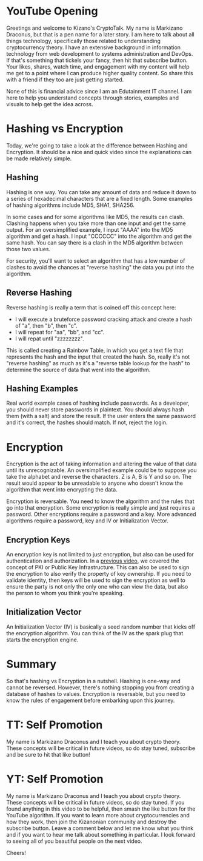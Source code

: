 
# YouTube Opening
Greetings and welcome to Kizano's CryptoTalk. My name is Markizano Draconus, but that is a pen name
for a later story. I am here to talk about all things technology, specifically those related to
understanding cryptocurrency theory. I have an extensive background in information technology from web development
to systems administration and DevOps. If that's something that tickels your fancy, then hit that subscribe
button. Your likes, shares, watch time, and engagement with my content will help me get to a point
where I can produce higher quality content. So share this with a friend if they too are just getting
started.

None of this is financial advice since I am an Edutainment IT channel. I am here to help you understand concepts
through stories, examples and visuals to help get the idea across.

# Hashing vs Encryption
Today, we're going to take a look at the difference between Hashing and Encryption.
It should be a nice and quick video since the explanations can be made relatively simple.

## Hashing
Hashing is one way. You can take any amount of data and reduce it down to a series of hexadecimal
characters that are a fixed length.
Some examples of hashing algorithms include MD5, SHA1, SHA256.

In some cases and for some algorithms like MD5, the results can clash.
Clashing happens when you take more than one input and get the same output.
For an oversimplified example, I input "AAAA" into the MD5 algorithm and get a hash.
I input "CCCCCC" into the algorithm and get the same hash.
You can say there is a clash in the MD5 algorithm between those two values.

For security, you'll want to select an algorithm that has a low number of clashes to avoid
the chances at "reverse hashing" the data you put into the algorithm.

## Reverse Hashing
Reverse hashing is really a term that is coined off this concept here:
- I will execute a bruteforce password cracking attack and create a hash of "a", then "b", then "c".
- I will repeat for "aa", "bb", and "cc".
- I will repat until "zzzzzzzz".

This is called creating a Rainbow Table, in which you get a text file that represents
the hash and the input that created the hash.
So, really it's not "reverse hashing" as much as it's a "reverse table lookup for the hash" to determine
the source of data that went into the algorithm.

## Hashing Examples
Real world example cases of hashing include passwords. As a developer, you should never store passwords
in plaintext. You should always hash them (with a salt) and store the result. If the user enters the
same password and it's correct, the hashes should match. If not, reject the login.

# Encryption
Encryption is the act of taking information and altering the value of that data until its unrecognizable.
An oversimplified example could be to suppose you take the alphabet and reverse the characters. Z is A, B is Y
and so on. The result would appear to be unreadable to anyone who doesn't know the algorithm that went
into encrypting the data.

Encryption is reversable. You need to know the algorithm and the rules that go into that encryption.
Some encryption is really simple and just requires a password.
Other encryptions require a password and a key.
More advanced algorithms require a password, key and IV or Initialization Vector.

## Encryption Keys
An encryption key is not limited to just encryption, but also can be used for authentication and authorization.
In a [previous video](https://blog.markizano.net/2021/11/pki-public-key-infrastructure.html), we covered
the concept of PKI or Public Key Infrastructure. This can also be used to sign the encryption to also
verify the property of key ownership.
If you need to validate identity, then keys will be used to sign the encryption as well to ensure the party
is not only the only one who can view the data, but also the person to whom you think you're speaking.

## Initialization Vector
An Initialization Vector (IV) is basically a seed random number that kicks off the encryption algorithm.
You can think of the IV as the spark plug that starts the encryption engine.

# Summary
So that's hashing vs Encryption in a nutshell. Hashing is one-way and cannot be reversed. However,
there's nothing stopping you from creating a database of hashes to values.
Encryption is reversable, but you need to know the rules of engagement before embarking upon this journey.


# TT: Self Promotion
My name is Markizano Draconus and I teach you about crypto theory.
These concepts will be critical in future videos, so do stay tuned, subscribe and be sure to hit that like button!

# YT: Self Promotion
My name is Markizano Draconus and I teach you about crypto theory.
These concepts will be critical in future videos, so do stay tuned.
If you found anything in this video to be helpful, then smash the like button for the YouTube algorithm.
If you want to learn more about cryptocurrencies and how they work, then join the Kizanonian community
and destroy the subscribe button.
Leave a comment below and let me know what you think and if you want to hear me talk about something
in particular. I look forward to seeing all of you beautiful people on the next video.


Cheers!


